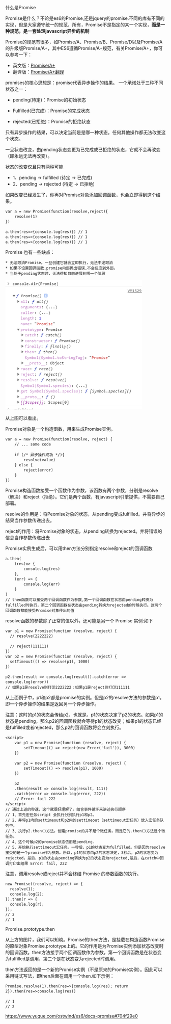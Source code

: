 什么是Promise

Promise是什么？不论是es6的Promise,还是jquery的promise.不同的库有不同的实现，但是大家遵守统一的规范，所有，Promise不是指定的某一个实现，**而是一种规范，是一套处理javascript异步的机制**

Promise的规范有很多，如Promise/A、Promise/B、Promise/D以及Promise/A的升级版Promise/A+，其中ES6遵循Promise/A+规范，有关Promise/A+，你可以参考一下：

* 英文版：[Promise/A+](https://promisesaplus.com/)
* 翻译版：[Promise/A+翻译](https://www.ituring.com.cn/article/66566)

promises的核心思想是：promise代表异步操作的结果。 一个承诺处于三种不同状态之一：

* pending(待定)：Promise的初始状态

* Fulfilled(已完成)：Promise的完成状态

* rejected(已拒绝)：Promise的拒绝状态

只有异步操作的结果，可以决定当前是是哪一种状态。任何其他操作都无法改变这个状态。

一旦状态改变，由pending状态变更为已完成或已拒绝的状态，它就不会再改变（即永远无法再改变）。

状态的改变仅且只有两种可能

* 1、pending -> fulfilled (待定 -> 已完成)
* 2、pending -> rejected (待定 -> 已拒绝)

如果改变已经发生了，你再对Promise对象添加回调函数，也会立即得到这个结果。

```
var a = new Promise(function(resolve,reject){
	resolve(1)
})

a.then(res=>{console.log(res)}) // 1
a.then(res=>{console.log(res)}) // 1
a.then(res=>{console.log(res)}) // 1

```
Promise 也有一些缺点：

    * 无法取消Promise。一旦创建它就会立即执行，无法中途取消
    * 如果不设置回调函数,promise内部抛出错误,不会反应到外部。
    * 当处于pending状态时，无法得知目前进展到哪一个阶段

![](./../images/t.png)

从上图可以看出。

Promise对象是一个构造函数，用来生成Promise实例。

```
var a = new Promise(function(resolve, reject) {
    // ... some code

    if (/* 异步操作成功 */){
        resolve(value)
    } else {
        reject(error)
    }
})
```

Promise构造函数接受一个函数作为参数，该函数有两个参数，分别是resolve（解决）和reject（拒绝）。它们是两个函数，有javascript引擎提供，不需要自己部署。

resolve的作用是：将Peomise对象的状态，从pending变成fulfilled。并将异步的结果当作参数传递出去。

reject的作用：将Promise对象的状态，从pending转换为rejected。并将错误的信息当作参数传递出去

Promise实例生成后，可以用then方法分别指定resolve和reject的回调函数

```
a.then(
    (res)=> {
        console.log(res)
    }, 
    (err) => {
        console.log(err)
    }
)
// then函数可以接受两个回调函数作为参数,第一个回调函数在状态由pending转换为fulfilled时执行，第二个回调函数在状态由pending转换为rejected的时候执行。这两个回调函数都能接受Promise对象传出的值
```
resolve函数的参数除了正常的值以外，还可能是另一个 Promise 实例:如下

```
var p1 = new Promise(function (resolve, reject) {
  // resolve(2222222)

  // reject(111111)
})
var p2 = new Promise(function (resolve, reject) {
  setTimeout(() => resolve(p1), 1000)
})

p2.then(result => console.log(result)).catch(error => console.log(error)) 
// 如果p1是resolve则打印2222222；如果p1是reject则打印111111
```
从上面例子中，p1和p2都是promise的实例。但是p2的resolve方法的参数是p1。即一个异步操作的结果是返回另一个异步操作。

注意：这时的p1的状态会传给p2，也就是。p1的状态决定了p2的状态。如果p1的状态是pending，那么p2的回调函数就会等待p1的状态改变；如果p1的状态已经是fulfilled或者rejected，那么p2的回调函数将会立刻执行。

```
<script>
    var p1 = new Promise(function (resolve, reject) {
        setTimeout(() => reject(new Error('fail')), 3000)
    })

    var p2 = new Promise(function (resolve, reject) {
        setTimeout(() => resolve(p1), 1000)
    })

    p2
    .then(result => console.log(result, 111))
    .catch(error => console.log(error, 222))
    // Error: fail 222
</script>
// 通过上述的秒速，这个就很好理解了。结合事件循环来讲述执行顺序
// 1、首先宏任务script 会执行分别执行p1和p2。
// 2、并将p1内的settimeout和p2内的settimeout（settimeout宏任务）放入宏任务队列中。
// 3、执行p2.then()方法。创建promise的并不是个微任务。而是它的.then()方法是个微任务。
// 4、这个时候p2的promise状态依旧是pending.
// 5、开始执行settimeout宏任务。一秒后，p1的状态变为fulfilled。但是因为resolve接受的是一个promise作为参数。所以，p1的状态由p2的状态决定，3秒后，p2的状态变为rejected。最后，p1的状态由pending转换为p2的状态变为rejected,最后，在catch中回调打印出结果 Error: fail, 222
```

注意，调用resolve或reject并不会终结 Promise 的参数函数的执行。

```
new Promise((resolve, reject) => {
  resolve(1);
  console.log(2);
}).then(r => {
  console.log(r);
});
// 2
// 1
```

Promise.prototype.then

从上方的图片，我们可以知晓。Promise的then方法，是挂载在构造函数Promise的原型对象Promise.prototype上的。它的作用是为Promise实例添加状态改变时的回调函数。then方法接手两个回调函数作为参数，第一个回调函数是在状态变为fulfilled是调用，第二个是在状态变为rejected时调用。

then方法返回的是一个新的Promise实例（不是原来的Promise实例）。因此可以采用链式写法，即then后面在调用一个then.如下示例：

```
Promise.resolve(1).then(res=>{console.log(res); return 2}).then(res=>console.log(res))

// 1
// 2
```



https://www.yuque.com/ostwind/es6/docs-promise#704f29e0